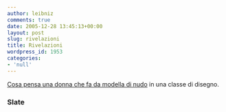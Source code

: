 ```yaml
---
author: leibniz
comments: true
date: 2005-12-28 13:45:13+00:00
layout: post
slug: rivelazioni
title: Rivelazioni
wordpress_id: 1953
categories:
- 'null'
---
```


[Cosa pensa una donna che fa da modella di nudo](http://www.slate.com/id/2132130/nav/tap1/) in una classe di disegno.

### Slate
